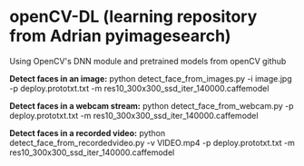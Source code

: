 # openCV-DL (learning repository from Adrian pyimagesearch)

Using OpenCV's DNN module and pretrained models from openCV github

**Detect faces in an image:**
python detect_face_from_images.py -i image.jpg -p deploy.prototxt.txt -m res10_300x300_ssd_iter_140000.caffemodel

**Detect faces in a webcam stream:**
python detect_face_from_webcam.py -p deploy.prototxt.txt -m res10_300x300_ssd_iter_140000.caffemodel

**Detect faces in a recorded video:**
python detect_face_from_recordedvideo.py -v VIDEO.mp4 -p deploy.prototxt.txt -m res10_300x300_ssd_iter_140000.caffemodel



